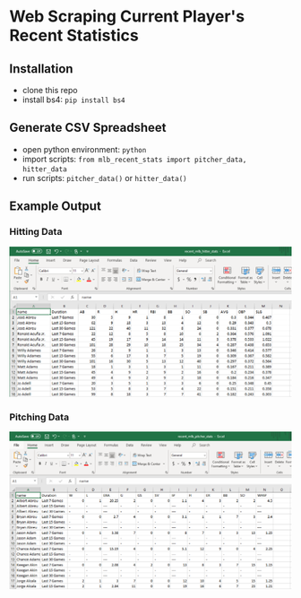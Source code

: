 # Web Scraping Current Player's Recent Statistics
## Installation
- clone this repo
- install bs4: `pip install bs4`

## Generate CSV Spreadsheet
- open python environment: `python`
- import scripts: `from mlb_recent_stats import pitcher_data, hitter_data`
- run scripts: `pitcher_data()` or `hitter_data()`

## Example Output
### Hitting Data
![Alt text](resources/hitter_example.png?raw=true)

### Pitching Data
![Alt text](resources/pitcher_example.png?raw=true)
